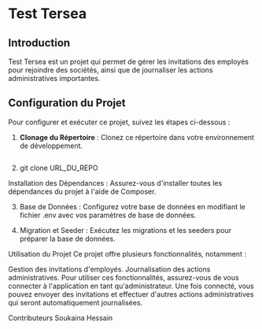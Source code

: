# Test Tersea 

## Introduction

Test Tersea est un projet qui permet de gérer les invitations des employés pour rejoindre des sociétés, ainsi que de journaliser les actions administratives importantes.

## Configuration du Projet

Pour configurer et exécuter ce projet, suivez les étapes ci-dessous :

1. **Clonage du Répertoire** : Clonez ce répertoire dans votre environnement de développement.

   ```shell
   
2. git clone URL_DU_REPO

Installation des Dépendances : Assurez-vous d'installer toutes les dépendances du projet à l'aide de Composer.

3. Base de Données : Configurez votre base de données en modifiant le fichier .env avec vos paramètres de base de données.

4. Migration et Seeder : Exécutez les migrations et les seeders pour préparer la base de données.

Utilisation du Projet
Ce projet offre plusieurs fonctionnalités, notamment :

Gestion des invitations d'employés.
Journalisation des actions administratives.
Pour utiliser ces fonctionnalités, assurez-vous de vous connecter à l'application en tant qu'administrateur. Une fois connecté, vous pouvez envoyer des invitations et effectuer d'autres actions administratives qui seront automatiquement journalisées.

Contributeurs
Soukaina Hessain

